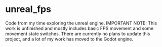 # unreal_fps
Code from my time exploring the unreal engine. IMPORTANT NOTE: This work is unfinished and mostly includes basic FPS movement and some movement state switches.
There are currently no plans to update this project, and a lot of my work has moved to the Godot engine.
